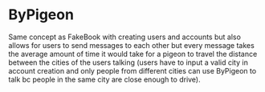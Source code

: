# ByPigeon
Same concept as FakeBook with creating users and accounts but also allows for users to send messages to each other but every message takes the average amount of time it would take for a pigeon to travel the distance between the cities of the users talking (users have to input a valid city in account creation and only people from different cities can use ByPigeon to talk bc people in the same city are close enough to drive).
